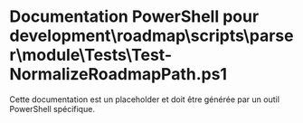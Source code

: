 # Documentation PowerShell pour development\roadmap\scripts\parser\module\Tests\Test-NormalizeRoadmapPath.ps1

Cette documentation est un placeholder et doit être générée par un outil PowerShell spécifique.
